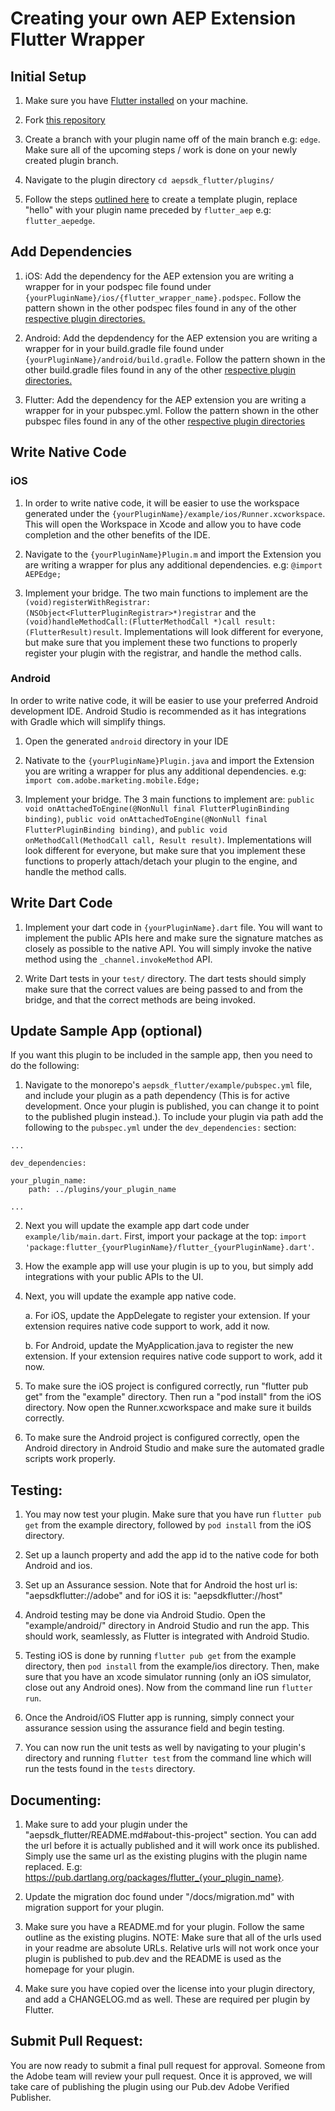 # Creating your own AEP Extension Flutter Wrapper 

## Initial Setup

1. Make sure you have [Flutter installed](https://docs.flutter.dev/get-started/install/macos) on your machine.

2. Fork [this repository](https://github.com/adobe/aepsdk_flutter)

3. Create a branch with your plugin name off of the main branch e.g: `edge`. Make sure all of the upcoming steps / work is done on your newly created plugin branch. 

4. Navigate to the plugin directory 
`cd aepsdk_flutter/plugins/`

5. Follow the steps [outlined here](https://docs.flutter.dev/development/packages-and-plugins/developing-packages#step-1-create-the-package-1) to create a template plugin, replace "hello" with your plugin name preceded by `flutter_aep` e.g: `flutter_aepedge`.

## Add Dependencies

1. iOS: Add the dependency for the AEP extension you are writing a wrapper for in your podspec file found under `{yourPluginName}/ios/{flutter_wrapper_name}.podspec`. Follow the pattern shown in the other podspec files found in any of the other [respective plugin directories.](https://github.com/adobe/aepsdk_flutter/blob/main/plugins/flutter_aepassurance/ios/flutter_aepassurance.podspec)

2. Android: Add the depdendency for the AEP extension you are writing a wrapper for in your build.gradle file found under `{yourPluginName}/android/build.gradle`. Follow the pattern shown in the other build.gradle files found in any of the other [respective plugin directories.](https://github.com/adobe/aepsdk_flutter/blob/main/plugins/flutter_aepassurance/android/build.gradle)

3. Flutter: Add the dependency for the AEP extension you are writing a wrapper for in your pubspec.yml. Follow the pattern shown in the other pubspec files found in any of the other [respective plugin directories](https://github.com/adobe/aepsdk_flutter/blob/main/plugins/flutter_aepassurance/pubspec.yaml)

## Write Native Code

### iOS

1. In order to write native code, it will be easier to use the workspace generated under the `{yourPluginName}/example/ios/Runner.xcworkspace`. This will open the Workspace in Xcode and allow you to have code completion and the other benefits of the IDE.

2. Navigate to the `{yourPluginName}Plugin.m` and import the Extension you are writing a wrapper for plus any additional dependencies. e.g: `@import AEPEdge;`

3. Implement your bridge. The two main functions to implement are the `(void)registerWithRegistrar:(NSObject<FlutterPluginRegistrar>*)registrar` and the `(void)handleMethodCall:(FlutterMethodCall *)call result:(FlutterResult)result`. Implementations will look different for everyone, but make sure that you implement these two functions to properly register your plugin with the registrar, and handle the method calls.

### Android

In order to write native code, it will be easier to use your preferred Android development IDE. Android Studio is recommended as it has integrations with Gradle which will simplify things. 

1. Open the generated `android` directory in your IDE

2. Nativate to the `{yourPluginName}Plugin.java` and import the Extension you are writing a wrapper for plus any additional dependencies. e.g: `import com.adobe.marketing.mobile.Edge;`

3. Implement your bridge. The 3 main functions to implement are: `public void onAttachedToEngine(@NonNull final FlutterPluginBinding binding)`, `public void onAttachedToEngine(@NonNull final FlutterPluginBinding binding)`, and `public void onMethodCall(MethodCall call, Result result)`. Implementations will look different for everyone, but make sure that you implement these functions to properly attach/detach your plugin to the engine, and handle the method calls. 

## Write Dart Code

1. Implement your dart code in `{yourPluginName}.dart` file. You will want to implement the public APIs here and make sure the signature matches as closely as possible to the native API. You will simply invoke the native method using the `_channel.invokeMethod` API. 

2. Write Dart tests in your `test/` directory. The dart tests should simply make sure that the correct values are being passed to and from the bridge, and that the correct methods are being invoked.



## Update Sample App (optional)

If you want this plugin to be included in the sample app, then you need to do the following:

1. Navigate to the monorepo's `aepsdk_flutter/example/pubspec.yml` file, and include your plugin as a path dependency (This is for active development. Once your plugin is published, you can change it to point to the published plugin instead.). To include your plugin via path add the following to the `pubspec.yml` under the `dev_dependencies:` section: 

```
...

dev_dependencies:

your_plugin_name:
    path: ../plugins/your_plugin_name

...

```
2. Next you will update the example app dart code under `example/lib/main.dart`. First, import your package at the top:
`import 'package:flutter_{yourPluginName}/flutter_{yourPluginName}.dart'`. 

3. How the example app will use your plugin is up to you, but simply add integrations with your public APIs to the UI.

4. Next, you will update the example app native code. 

    a. For iOS, update the AppDelegate to register your extension. If your extension requires native code support to work, add it now.

    b. For Android, update the MyApplication.java to register the new extension. If your extension requires native code support to work, add it now.

5. To make sure the iOS project is configured correctly, run "flutter pub get" from the "example" directory. Then run a "pod install" from the iOS directory. Now open the Runner.xcworkspace and make sure it builds correctly.

6. To make sure the Android project is configured correctly, open the Android directory in Android Studio and make sure the automated gradle scripts work properly. 

## Testing:

1. You may now test your plugin. Make sure that you have run `flutter pub get` from the example directory, followed by `pod install` from the iOS directory.

2. Set up a launch property and add the app id to the native code for both Android and ios. 

3. Set up an Assurance session. Note that for Android the host url is: "aepsdkflutter://adobe" and for iOS it is: "aepsdkflutter://host"

4. Android testing may be done via Android Studio. Open the "example/android/" directory in Android Studio and run the app. This should work, seamlessly, as Flutter is integrated with Android Studio. 

5. Testing iOS is done by running `flutter pub get` from the example directory, then `pod install` from the example/ios directory. Then, make sure that you have an xcode simulator running (only an iOS simulator, close out any Android ones). Now from the command line run `flutter run`. 

6. Once the Android/iOS Flutter app is running, simply connect your assurance session using the assurance field and begin testing.

7. You can now run the unit tests as well by navigating to your plugin's directory and running `flutter test` from the command line which will run the tests found in the `tests` directory.

## Documenting:

1. Make sure to add your plugin under the "aepsdk_flutter/README.md#about-this-project" section. You can add the url before it is actually published and it will work once its published. Simply use the same url as the existing plugins with the plugin name replaced. E.g: https://pub.dartlang.org/packages/flutter_{your_plugin_name}.

2. Update the migration doc found under "/docs/migration.md" with migration support for your plugin.
3. Make sure you have a README.md for your plugin. Follow the same outline as the existing plugins. NOTE: Make sure that all of the urls used in your readme are absolute URLs. Relative urls will not work once your plugin is published to pub.dev and the README is used as the homepage for your plugin.

4. Make sure you have copied over the license into your plugin directory, and add a CHANGELOG.md as well. These are required per plugin by Flutter.

## Submit Pull Request:

You are now ready to submit a final pull request for approval. Someone from the Adobe team will review your pull request. Once it is approved, we will take care of publishing the plugin using our Pub.dev Adobe Verified Publisher. 
